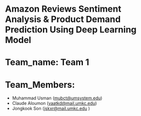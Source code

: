 # Amazon Reviews Sentiment Analysis & Product Demand Prediction Using Deep Learning Model
# Team_name: Team 1
# Team_Members:
* Muhammad Usman (mubct@umsystem.edu)
* Claude Aloumon (vaatkd@mail.umkc.edu)
* Jongkook Son (jskxr@mail.umkc.edu )
